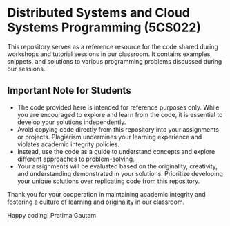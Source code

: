 # Distributed Systems and Cloud Systems Programming (5CS022)

This repository serves as a reference resource for the code shared during workshops and tutorial sessions in our classroom. It contains examples, snippets, and solutions to various programming problems discussed during our sessions.

## Important Note for Students

- The code provided here is intended for reference purposes only. While you are encouraged to explore and learn from the code, it is essential to develop your solutions independently.
- Avoid copying code directly from this repository into your assignments or projects. Plagiarism undermines your learning experience and violates academic integrity policies.
- Instead, use the code as a guide to understand concepts and explore different approaches to problem-solving.
- Your assignments will be evaluated based on the originality, creativity, and understanding demonstrated in your solutions. Prioritize developing your unique solutions over replicating code from this repository.

Thank you for your cooperation in maintaining academic integrity and fostering a culture of learning and originality in our classroom.

Happy coding!
Pratima Gautam